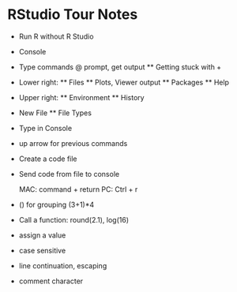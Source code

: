 # RStudio Tour Notes

* Run R without R Studio
* Console
* Type commands @ prompt, get output
** Getting stuck with +
* Lower right:
** Files
** Plots, Viewer output
** Packages
** Help
* Upper right:
** Environment
** History
* New File
** File Types

* Type in Console
* up arrow for previous commands
* Create a code file
* Send code from file to console

    MAC: command + return
    PC: Ctrl + r

* () for grouping (3+1)*4
* Call a function: round(2.1), log(16)
* assign a value
* case sensitive
* line continuation, escaping
* comment character


